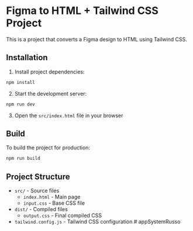 # Figma to HTML + Tailwind CSS Project

This is a project that converts a Figma design to HTML using Tailwind CSS.

## Installation

1. Install project dependencies:

```bash
npm install
```

2. Start the development server:

```bash
npm run dev
```

3. Open the `src/index.html` file in your browser

## Build

To build the project for production:

```bash
npm run build
```

## Project Structure

- `src/` - Source files
  - `index.html` - Main page
  - `input.css` - Base CSS file
- `dist/` - Compiled files
  - `output.css` - Final compiled CSS
- `tailwind.config.js` - Tailwind CSS configuration
#   a p p S y s t e m R u s s o  
 